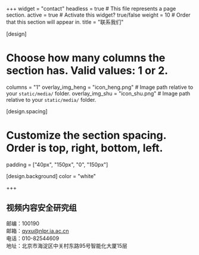+++
widget = "contact"
headless = true  # This file represents a page section.
active = true  # Activate this widget? true/false
weight = 10  # Order that this section will appear in.
title = "联系我们"

[design]
  # Choose how many columns the section has. Valid values: 1 or 2.
  columns = "1"
  overlay_img_heng = "icon_heng.png"  # Image path relative to your `static/media/` folder.
  overlay_img_shu = "icon_shu.png"  # Image path relative to your `static/media/` folder.

[design.spacing]
  # Customize the section spacing. Order is top, right, bottom, left.
  padding = ["40px", "150px", "0", "150px"]

[design.background]
  color = "white"

+++
## 视频内容安全研究组  
邮编：100190  
邮箱：qyxu@nlpr.ia.ac.cn  
电话：010-82544609  
地址：北京市海淀区中关村东路95号智能化大厦15层  

